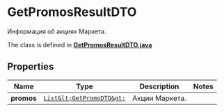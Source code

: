 

# GetPromosResultDTO

Информация об акциях Маркета.

The class is defined in **[GetPromosResultDTO.java](../../src/main/java/org/openapitools/model/GetPromosResultDTO.java)**

## Properties

Name | Type | Description | Notes
------------ | ------------- | ------------- | -------------
**promos** | [`List&lt;GetPromoDTO&gt;`](GetPromoDTO.md) | Акции Маркета. | 



